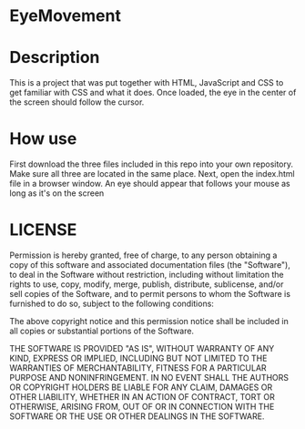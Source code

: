 # EyeMovement
# Description
This is a project that was put together with HTML, JavaScript and CSS to get familiar with CSS and what it does. Once loaded, the eye in the center of the screen should follow the cursor. 
# How use
First download the three files included in this repo into your own repository. Make sure all three are located in the same place.
Next, open the index.html file in a browser window. 
An eye should appear that follows your mouse as long as it's on the screen
# LICENSE
Permission is hereby granted, free of charge, to any person obtaining a copy
of this software and associated documentation files (the "Software"), to deal
in the Software without restriction, including without limitation the rights
to use, copy, modify, merge, publish, distribute, sublicense, and/or sell
copies of the Software, and to permit persons to whom the Software is
furnished to do so, subject to the following conditions:

The above copyright notice and this permission notice shall be included in all
copies or substantial portions of the Software.

THE SOFTWARE IS PROVIDED "AS IS", WITHOUT WARRANTY OF ANY KIND, EXPRESS OR
IMPLIED, INCLUDING BUT NOT LIMITED TO THE WARRANTIES OF MERCHANTABILITY,
FITNESS FOR A PARTICULAR PURPOSE AND NONINFRINGEMENT. IN NO EVENT SHALL THE
AUTHORS OR COPYRIGHT HOLDERS BE LIABLE FOR ANY CLAIM, DAMAGES OR OTHER
LIABILITY, WHETHER IN AN ACTION OF CONTRACT, TORT OR OTHERWISE, ARISING FROM,
OUT OF OR IN CONNECTION WITH THE SOFTWARE OR THE USE OR OTHER DEALINGS IN THE
SOFTWARE.
